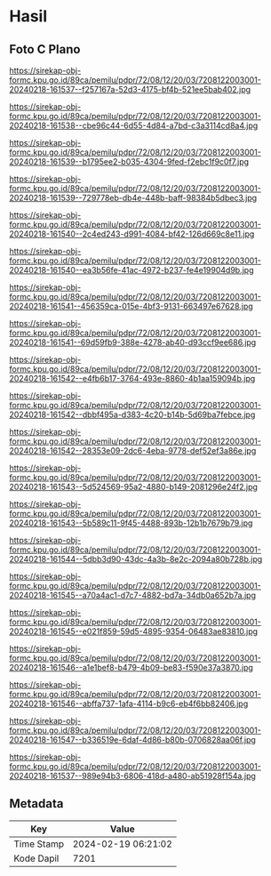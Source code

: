 # Hasil

## Foto C Plano

https://sirekap-obj-formc.kpu.go.id/89ca/pemilu/pdpr/72/08/12/20/03/7208122003001-20240218-161537--f257167a-52d3-4175-bf4b-521ee5bab402.jpg

https://sirekap-obj-formc.kpu.go.id/89ca/pemilu/pdpr/72/08/12/20/03/7208122003001-20240218-161538--cbe96c44-6d55-4d84-a7bd-c3a3114cd8a4.jpg

https://sirekap-obj-formc.kpu.go.id/89ca/pemilu/pdpr/72/08/12/20/03/7208122003001-20240218-161539--b1795ee2-b035-4304-9fed-f2ebc1f9c0f7.jpg

https://sirekap-obj-formc.kpu.go.id/89ca/pemilu/pdpr/72/08/12/20/03/7208122003001-20240218-161539--729778eb-db4e-448b-baff-98384b5dbec3.jpg

https://sirekap-obj-formc.kpu.go.id/89ca/pemilu/pdpr/72/08/12/20/03/7208122003001-20240218-161540--2c4ed243-d991-4084-bf42-126d669c8e11.jpg

https://sirekap-obj-formc.kpu.go.id/89ca/pemilu/pdpr/72/08/12/20/03/7208122003001-20240218-161540--ea3b56fe-41ac-4972-b237-fe4e19904d9b.jpg

https://sirekap-obj-formc.kpu.go.id/89ca/pemilu/pdpr/72/08/12/20/03/7208122003001-20240218-161541--456359ca-015e-4bf3-9131-663497e67628.jpg

https://sirekap-obj-formc.kpu.go.id/89ca/pemilu/pdpr/72/08/12/20/03/7208122003001-20240218-161541--69d59fb9-388e-4278-ab40-d93ccf9ee686.jpg

https://sirekap-obj-formc.kpu.go.id/89ca/pemilu/pdpr/72/08/12/20/03/7208122003001-20240218-161542--e4fb6b17-3764-493e-8860-4b1aa159094b.jpg

https://sirekap-obj-formc.kpu.go.id/89ca/pemilu/pdpr/72/08/12/20/03/7208122003001-20240218-161542--dbbf495a-d383-4c20-b14b-5d69ba7febce.jpg

https://sirekap-obj-formc.kpu.go.id/89ca/pemilu/pdpr/72/08/12/20/03/7208122003001-20240218-161542--28353e09-2dc6-4eba-9778-def52ef3a86e.jpg

https://sirekap-obj-formc.kpu.go.id/89ca/pemilu/pdpr/72/08/12/20/03/7208122003001-20240218-161543--5d524569-95a2-4880-b149-2081296e24f2.jpg

https://sirekap-obj-formc.kpu.go.id/89ca/pemilu/pdpr/72/08/12/20/03/7208122003001-20240218-161543--5b589c11-9f45-4488-893b-12b1b7679b79.jpg

https://sirekap-obj-formc.kpu.go.id/89ca/pemilu/pdpr/72/08/12/20/03/7208122003001-20240218-161544--5dbb3d90-43dc-4a3b-8e2c-2094a80b728b.jpg

https://sirekap-obj-formc.kpu.go.id/89ca/pemilu/pdpr/72/08/12/20/03/7208122003001-20240218-161545--a70a4ac1-d7c7-4882-bd7a-34db0a652b7a.jpg

https://sirekap-obj-formc.kpu.go.id/89ca/pemilu/pdpr/72/08/12/20/03/7208122003001-20240218-161545--e021f859-59d5-4895-9354-06483ae83810.jpg

https://sirekap-obj-formc.kpu.go.id/89ca/pemilu/pdpr/72/08/12/20/03/7208122003001-20240218-161546--a1e1bef8-b479-4b09-be83-f590e37a3870.jpg

https://sirekap-obj-formc.kpu.go.id/89ca/pemilu/pdpr/72/08/12/20/03/7208122003001-20240218-161546--abffa737-1afa-4114-b9c6-eb4f6bb82406.jpg

https://sirekap-obj-formc.kpu.go.id/89ca/pemilu/pdpr/72/08/12/20/03/7208122003001-20240218-161547--b336519e-6daf-4d86-b80b-0706828aa06f.jpg

https://sirekap-obj-formc.kpu.go.id/89ca/pemilu/pdpr/72/08/12/20/03/7208122003001-20240218-161537--989e94b3-6806-418d-a480-ab51928f154a.jpg


## Metadata

| Key        | Value               |
| ---------- | ------------------- |
| Time Stamp | 2024-02-19 06:21:02 |
| Kode Dapil | 7201                |



